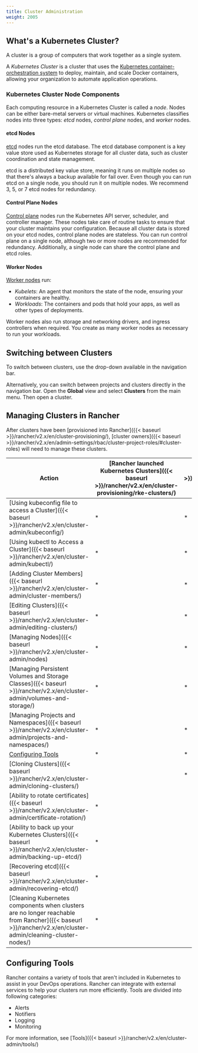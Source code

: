 ```yaml
---
title: Cluster Administration
weight: 2005
---
```


## What's a Kubernetes Cluster?

A cluster is a group of computers that work together as a single system.

A _Kubernetes Cluster_ is a cluster that uses the [Kubernetes container-orchestration system](https://kubernetes.io/) to deploy, maintain, and scale Docker containers, allowing your organization to automate application operations.

### Kubernetes Cluster Node Components

Each computing resource in a Kubernetes Cluster is called a _node_. Nodes can be either bare-metal servers or virtual machines. Kubernetes classifies nodes into three types: _etcd_ nodes, _control plane_ nodes, and _worker_ nodes.

#### etcd Nodes

[etcd](https://kubernetes.io/docs/concepts/overview/components/#etcd) nodes run the etcd database. The etcd database component is a key value store used as Kubernetes storage for all cluster data, such as cluster coordination and state management.

etcd is a distributed key value store, meaning it runs on multiple nodes so that there's always a backup available for fail over. Even though you can run etcd on a single node, you should run it on multiple nodes. We recommend 3, 5, or 7 etcd nodes for redundancy.

#### Control Plane Nodes

[Control plane](https://kubernetes.io/docs/concepts/#kubernetes-control-plane) nodes run the Kubernetes API server, scheduler, and controller manager. These nodes take care of routine tasks to ensure that your cluster maintains your configuration. Because all cluster data is stored on your etcd nodes, control plane nodes are stateless. You can run control plane on a single node, although two or more nodes are recommended for redundancy. Additionally, a single node can share the control plane and etcd roles.

#### Worker Nodes

[Worker nodes](https://kubernetes.io/docs/concepts/architecture/nodes/) run:

- _Kubelets_: An agent that monitors the state of the node, ensuring your containers are healthy.
- _Workloads_: The containers and pods that hold your apps, as well as other types of deployments.

Worker nodes also run storage and networking drivers, and ingress controllers when required. You create as many worker nodes as necessary to run your workloads.

## Switching between Clusters

To switch between clusters, use the drop-down available in the navigation bar.

Alternatively, you can switch between projects and clusters directly in the navigation bar. Open the **Global** view and select **Clusters** from the main menu. Then open a cluster.

## Managing Clusters in Rancher

After clusters have been [provisioned into Rancher]({{< baseurl >}}/rancher/v2.x/en/cluster-provisioning/), [cluster owners]({{< baseurl >}}/rancher/v2.x/en/admin-settings/rbac/cluster-project-roles/#cluster-roles) will need to manage these clusters.

| Action | [Rancher launched Kubernetes Clusters]({{< baseurl >}}/rancher/v2.x/en/cluster-provisioning/rke-clusters/) | [Hosted Kubernetes Clusters]({{< baseurl >}}/rancher/v2.x/en/cluster-provisioning/hosted-kubernetes-clusters/) | [Imported Clusters]({{< baseurl >}}/rancher/v2.x/en/cluster-provisioning/imported-clusters) |
| --- | --- | ---| ---|
| [Using kubeconfig file to access a Cluster]({{< baseurl >}}/rancher/v2.x/en/cluster-admin/kubeconfig/) | * | * | * |
| [Using kubectl to Access a Cluster]({{< baseurl >}}/rancher/v2.x/en/cluster-admin/kubectl/) | * | * | * |
| [Adding Cluster Members]({{< baseurl >}}/rancher/v2.x/en/cluster-admin/cluster-members/) | * | * | * |
| [Editing Clusters]({{< baseurl >}}/rancher/v2.x/en/cluster-admin/editing-clusters/) | * | * | * |
| [Managing Nodes]({{< baseurl >}}/rancher/v2.x/en/cluster-admin/nodes) | * | * | * |
| [Managing Persistent Volumes and Storage Classes]({{< baseurl >}}/rancher/v2.x/en/cluster-admin/volumes-and-storage/) | * | * | * |
| [Managing Projects and Namespaces]({{< baseurl >}}/rancher/v2.x/en/cluster-admin/projects-and-namespaces/) | * | * | * |
| [Configuring Tools](#configuring-tools) | * | * | * |
| [Cloning Clusters]({{< baseurl >}}/rancher/v2.x/en/cluster-admin/cloning-clusters/)| | * | * |
| [Ability to rotate certificates]({{< baseurl >}}/rancher/v2.x/en/cluster-admin/certificate-rotation/) | * |  | |
| [Ability to back up your Kubernetes Clusters]({{< baseurl >}}/rancher/v2.x/en/cluster-admin/backing-up-etcd/) | * | | |
| [Recovering etcd]({{< baseurl >}}/rancher/v2.x/en/cluster-admin/recovering-etcd/) | * | | |
| [Cleaning Kubernetes components when clusters are no longer reachable from Rancher]({{< baseurl >}}/rancher/v2.x/en/cluster-admin/cleaning-cluster-nodes/) | * | | |

## Configuring Tools

Rancher contains a variety of tools that aren't included in Kubernetes to assist in your DevOps operations. Rancher can integrate with external services to help your clusters run more efficiently. Tools are divided into following categories:

- Alerts
- Notifiers
- Logging
- Monitoring

For more information, see [Tools]({{< baseurl >}}/rancher/v2.x/en/cluster-admin/tools/)

